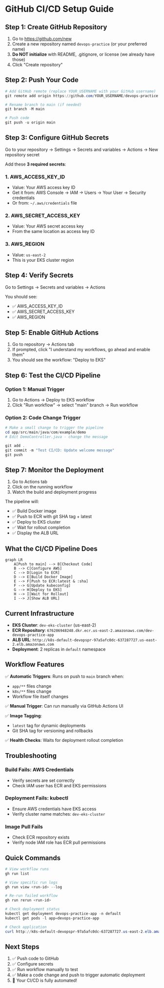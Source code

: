 # GitHub CI/CD Setup Guide

## Step 1: Create GitHub Repository

1. Go to https://github.com/new
2. Create a new repository named `devops-practice` (or your preferred name)
3. **Do NOT initialize** with README, .gitignore, or license (we already have those)
4. Click "Create repository"

## Step 2: Push Your Code

```powershell
# Add GitHub remote (replace YOUR_USERNAME with your GitHub username)
git remote add origin https://github.com/YOUR_USERNAME/devops-practice.git

# Rename branch to main (if needed)
git branch -M main

# Push code
git push -u origin main
```

## Step 3: Configure GitHub Secrets

Go to your repository → Settings → Secrets and variables → Actions → New repository secret

Add these **3 required secrets**:

### 1. AWS_ACCESS_KEY_ID
- Value: Your AWS access key ID
- Get it from: AWS Console → IAM → Users → Your User → Security credentials
- Or from: `~/.aws/credentials` file

### 2. AWS_SECRET_ACCESS_KEY
- Value: Your AWS secret access key
- From the same location as access key ID

### 3. AWS_REGION
- Value: `us-east-2`
- This is your EKS cluster region

## Step 4: Verify Secrets

Go to Settings → Secrets and variables → Actions

You should see:
- ✅ AWS_ACCESS_KEY_ID
- ✅ AWS_SECRET_ACCESS_KEY
- ✅ AWS_REGION

## Step 5: Enable GitHub Actions

1. Go to repository → Actions tab
2. If prompted, click "I understand my workflows, go ahead and enable them"
3. You should see the workflow: "Deploy to EKS"

## Step 6: Test the CI/CD Pipeline

### Option 1: Manual Trigger
1. Go to Actions → Deploy to EKS workflow
2. Click "Run workflow" → select "main" branch → Run workflow

### Option 2: Code Change Trigger
```powershell
# Make a small change to trigger the pipeline
cd app/src/main/java/com/example/demo
# Edit DemoController.java - change the message

git add .
git commit -m "Test CI/CD: Update welcome message"
git push
```

## Step 7: Monitor the Deployment

1. Go to Actions tab
2. Click on the running workflow
3. Watch the build and deployment progress

The pipeline will:
- ✅ Build Docker image
- ✅ Push to ECR with git SHA tag + latest
- ✅ Deploy to EKS cluster
- ✅ Wait for rollout completion
- ✅ Display the ALB URL

## What the CI/CD Pipeline Does

```mermaid
graph LR
    A[Push to main] --> B[Checkout Code]
    B --> C[Configure AWS]
    C --> D[Login to ECR]
    D --> E[Build Docker Image]
    E --> F[Push to ECR:latest & :sha]
    F --> G[Update kubeconfig]
    G --> H[Deploy to EKS]
    H --> I[Wait for Rollout]
    I --> J[Show ALB URL]
```

## Current Infrastructure

- **EKS Cluster**: `dev-eks-cluster` (us-east-2)
- **ECR Repository**: `676206948248.dkr.ecr.us-east-2.amazonaws.com/dev-devops-practice-app`
- **ALB URL**: `http://k8s-default-devopspr-97a5afc0dc-637287727.us-east-2.elb.amazonaws.com`
- **Deployment**: 2 replicas in `default` namespace

## Workflow Features

✅ **Automatic Triggers**: Runs on push to `main` branch when:
- `app/**` files change
- `k8s/**` files change
- Workflow file itself changes

✅ **Manual Trigger**: Can run manually via GitHub Actions UI

✅ **Image Tagging**: 
- `latest` tag for dynamic deployments
- Git SHA tag for versioning and rollbacks

✅ **Health Checks**: Waits for deployment rollout completion

## Troubleshooting

### Build Fails: AWS Credentials
- Verify secrets are set correctly
- Check IAM user has ECR and EKS permissions

### Deployment Fails: kubectl
- Ensure AWS credentials have EKS access
- Verify cluster name matches: `dev-eks-cluster`

### Image Pull Fails
- Check ECR repository exists
- Verify node IAM role has ECR pull permissions

## Quick Commands

```powershell
# View workflow runs
gh run list

# View specific run logs
gh run view <run-id> --log

# Re-run failed workflow
gh run rerun <run-id>

# Check deployment status
kubectl get deployment devops-practice-app -n default
kubectl get pods -l app=devops-practice-app

# Check application
curl http://k8s-default-devopspr-97a5afc0dc-637287727.us-east-2.elb.amazonaws.com/api/hello
```

## Next Steps

1. ✅ Push code to GitHub
2. ✅ Configure secrets
3. ✅ Run workflow manually to test
4. ✅ Make a code change and push to trigger automatic deployment
5. 🎉 Your CI/CD is fully automated!
